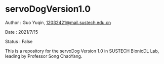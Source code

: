 



# servoDogVersion1.0

Author : Guo Yuqin, 12032421@mail.sustech.edu.cn

Date : 2021/7/15

Status : False

This is a repository for the servoDog Version 1.0
in SUSTECH BionicDL Lab, leading by Professor Song ChaoYang.



